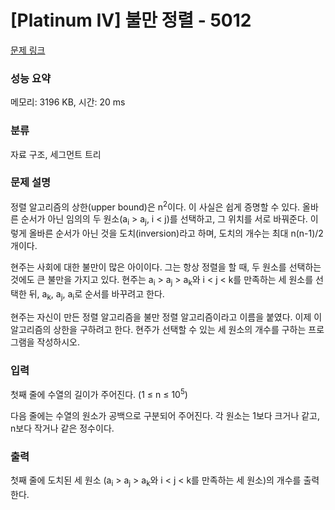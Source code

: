 # [Platinum IV] 불만 정렬 - 5012 

[문제 링크](https://www.acmicpc.net/problem/5012) 

### 성능 요약

메모리: 3196 KB, 시간: 20 ms

### 분류

자료 구조, 세그먼트 트리

### 문제 설명

<p>정렬 알고리즘의 상한(upper bound)은 n<sup>2</sup>이다. 이 사실은 쉽게 증명할 수 있다. 올바른 순서가 아닌 임의의 두 원소(a<sub>i</sub> > a<sub>j</sub>, i < j)를 선택하고, 그 위치를 서로 바꿔준다. 이렇게 올바른 순서가 아닌 것을 도치(inversion)라고 하며, 도치의 개수는 최대 n(n-1)/2개이다. </p>

<p>현주는 사회에 대한 불만이 많은 아이이다. 그는 항상 정렬을 할 때, 두 원소를 선택하는 것에도 큰 불만을 가지고 있다. 현주는 a<sub>i</sub> > a<sub>j</sub> > a<sub>k</sub>와 i < j < k를 만족하는 세 원소를 선택한 뒤, a<sub>k</sub>, a<sub>j</sub>, a<sub>i</sub>로 순서를 바꾸려고 한다.</p>

<p>현주는 자신이 만든 정렬 알고리즘을 불만 정렬 알고리즘이라고 이름을 붙였다. 이제 이 알고리즘의 상한을 구하려고 한다. 현주가 선택할 수 있는 세 원소의 개수를 구하는 프로그램을 작성하시오.</p>

### 입력 

 <p>첫째 줄에 수열의 길이가 주어진다. (1 ≤ n ≤ 10<sup>5</sup>)</p>

<p>다음 줄에는 수열의 원소가 공백으로 구분되어 주어진다. 각 원소는 1보다 크거나 같고, n보다 작거나 같은 정수이다.</p>

### 출력 

 <p>첫째 줄에 도치된 세 원소 (a<sub>i</sub> > a<sub>j</sub> > a<sub>k</sub>와 i < j < k를 만족하는 세 원소)의 개수를 출력한다.</p>

